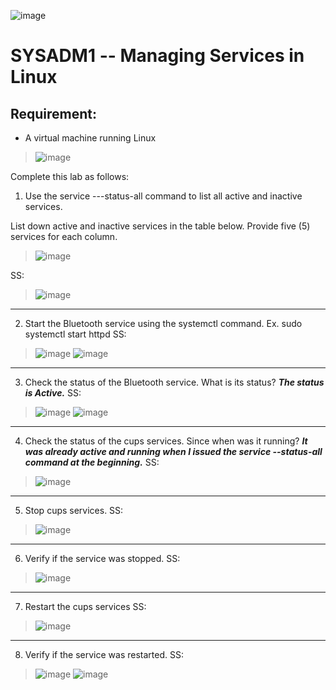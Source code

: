 ![image](https://github.com/user-attachments/assets/596b26ed-7b7a-4fa9-9f1f-79fbefed9a13)

# SYSADM1 -- Managing Services in Linux

## Requirement: 

-   A virtual machine running Linux
> ![image](https://github.com/user-attachments/assets/a6d5c181-545e-4941-b646-74252f2906ae)


Complete this lab as follows:

1.  Use the service ---status-all command to list all active and
    inactive services.

List down active and inactive services in the table below. Provide five
(5) services for each column.
> ![image](https://github.com/user-attachments/assets/bcd1ada0-05ea-4245-9257-1db3b445cde6)

SS:
> ![image](https://github.com/user-attachments/assets/ba481396-c816-4283-bbb5-b2a18e40cc7c)

--------------------------------------------------------------------------------------------

2.  Start the Bluetooth service using the systemctl command.
Ex. sudo systemctl start httpd
SS:
> ![image](https://github.com/user-attachments/assets/26fb8280-0e7f-4ca8-9aeb-d1635ab4f1fd)
> ![image](https://github.com/user-attachments/assets/25165e4e-b48e-4676-995a-49c6426a6dbe)

--------------------------------------------------------------------------------------------

3.  Check the status of the Bluetooth service. What is its status?
***The status is Active.***
SS:
> ![image](https://github.com/user-attachments/assets/4a8c91e5-edaa-423c-80d3-655f66a0494c)
> ![image](https://github.com/user-attachments/assets/26d20766-77b4-476d-b5d2-c872f2c768cd)

--------------------------------------------------------------------------------------------

4.  Check the status of the cups services. Since when was it running?
***It was already active and running when I issued the service
--status-all command at the beginning.***
SS:
> ![image](https://github.com/user-attachments/assets/ab2e19a4-f12e-473d-8647-f4e4d2feae9a)

--------------------------------------------------------------------------------------------

5.  Stop cups services.
SS:
> ![image](https://github.com/user-attachments/assets/348ad973-9fda-4856-b359-9ef069eb9af3)

--------------------------------------------------------------------------------------------

6.  Verify if the service was stopped.
SS:
> ![image](https://github.com/user-attachments/assets/aad46382-8f10-4f1f-b20d-4f5b33496277)

--------------------------------------------------------------------------------------------

7.  Restart the cups services
SS:
> ![image](https://github.com/user-attachments/assets/b597207f-00af-42d2-b93b-1558209941e5)

--------------------------------------------------------------------------------------------

8.  Verify if the service was restarted.
SS:
> ![image](https://github.com/user-attachments/assets/c0511937-e547-4fa7-9a07-5f7e46917d9b)
> ![image](https://github.com/user-attachments/assets/c5ec2b64-bd4c-4db9-ae30-978848b4e229)

